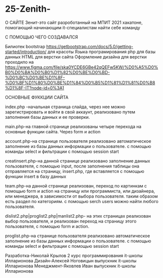 # 25-Zenith-
О САЙТЕ
Зенит-это сайт разроботанный на МПИТ 2021 хакатоне, помогающий начинающим it-специалистам найти себе команду

С ПОМОЩЬЮ ЧЕГО СОЗДАВАЛСЯ

Билиотек bootstrap https://getbootstrap.com/docs/5.0/getting-started/introduction/ для красоты
Языка програмирования php для базы данных
HTML для верстки сайта
Оформление дизайна для верстки проходило на https://www.figma.com/file/ska0YCDE6GBe42qQEFw5KW/%D0%A5%D0%B0%D0%BA%D0%B0%D1%82%D0%BE%D0%BD-%D0%BC%D0%BE%D1%8F-%D0%BF%D1%80%D0%BE%D1%84%D0%B5%D1%81%D1%81%D0%B8%D1%8F-IT?node-id=0%3A1


ОСНОВНЫЕ ФУККЦИИ САЙТА 

index.php -начальная страница слайда, через нее можно зарегистрировать и войти в свой аккаунт, реализовано путем заполнения базы данных и ее проверки.

main.php-на главной странице реализованы четыре перехода на основные функции сайта. 
Через form и action

account.php-на странице пользователя реализовано автоматическое заполнение из базы данных информации о пользователе. с помощью команды select и фильтрации с помощью session start  

creatinsert.php-на данной странице реализовано заполнение данных пользователя, с помощью input, после заполнения таблицы она отправляется на страницу, insert.php, где вставляется с помощью функции insert в базу данных

team.php-на данной странице реализован, переход по картинкам с помощью form и action на страницу или программиста, или дизайнера, или менеджера, в зависимости от выбора пользователя. таким образом есть раздел по категориям.
с помощью serch users можно  найти любого пользователя.

dislist2.php|proglist2.php|manlist2.php- на этих страницах реализован выбор пользователя,
и реализован переход на страницу этого пользователя, с помощью form и action.

proglist.php-на странице пользователя реализовано автоматическое заполнение из базы данных информации о пользователе. с помощью команды select и фильтрации с помощью session start 

Разработка-Николай Крылов 2 курс программирования it-школы Илларионова
Дизайн-Алексей Ноговицын выпускник it-школы Илларионова
Менеджмент-Яковлев Иван выпускник it-школы Илларионова
